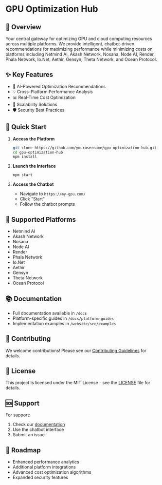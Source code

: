 # GPU Optimization Hub

## 🚀 Overview
Your central gateway for optimizing GPU and cloud computing resources across multiple platforms. We provide intelligent, chatbot-driven recommendations for maximizing performance while minimizing costs on platforms including Netmind AI, Akash Network, Nosana, Node AI, Render, Phala Network, Io.Net, Aethir, Gensyn, Theta Network, and Ocean Protocol.

## ✨ Key Features
- 🤖 AI-Powered Optimization Recommendations
- 💡 Cross-Platform Performance Analysis
- 📊 Real-Time Cost Optimization
- 🔄 Scalability Solutions
- 🛡️ Security Best Practices

## 🏁 Quick Start
1. **Access the Platform**
   ```bash
   git clone https://github.com/yourusername/gpu-optimization-hub.git
   cd gpu-optimization-hub
   npm install
   ```

2. **Launch the Interface**
   ```bash
   npm start
   ```

3. **Access the Chatbot**
   - Navigate to `https://my-gpu.com/`
   - Click "Start"
   - Follow the chatbot prompts

## 🔧 Supported Platforms
- Netmind AI
- Akash Network
- Nosana
- Node AI
- Render
- Phala Network
- Io.Net
- Aethir
- Gensyn
- Theta Network
- Ocean Protocol

## 📚 Documentation
- Full documentation available in `/docs`
- Platform-specific guides in `/docs/platform-guides`
- Implementation examples in `/website/src/examples`

## 🤝 Contributing
We welcome contributions! Please see our [Contributing Guidelines](CONTRIBUTING.md) for details.

## 📝 License
This project is licensed under the MIT License - see the [LICENSE](LICENSE) file for details.

## 🆘 Support
For support:
1. Check our [documentation](/docs)
2. Use the chatbot interface
3. Submit an issue

## 🔮 Roadmap
- Enhanced performance analytics
- Additional platform integrations
- Advanced cost optimization algorithms
- Expanded security features